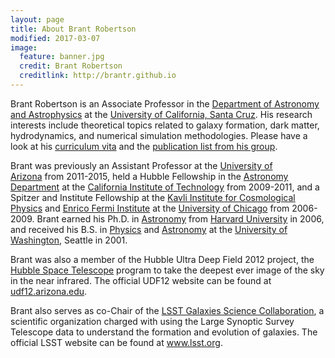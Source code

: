 ```yaml
---
layout: page
title: About Brant Robertson
modified: 2017-03-07
image:
  feature: banner.jpg
  credit: Brant Robertson
  creditlink: http://brantr.github.io
---
```


Brant Robertson is an Associate Professor in the <a href="http://astro.ucsc.edu">Department of Astronomy and Astrophysics</a> at the <a href="http://www.ucsc.edu">University of California, Santa Cruz</a>. His research interests include theoretical topics related to galaxy formation, dark matter, hydrodynamics, and numerical simulation methodologies. Please have a look at his <a href="https://brantr.github.io/cv">curriculum vita</a> and the <a href="https://robertson.sites.ucsc.edu/publications/">publication list from his group</a>.

Brant was previously an Assistant Professor at the <a href="http://www.as.arizona.edu">University of Arizona</a> from 2011-2015, held a Hubble Fellowship in the <a href="http://www.astro.caltech.edu">Astronomy Department</a> at the <a href="http://www.caltech.edu">California Institute of Technology</a> from 2009-2011, and a Spitzer and Institute Fellowship at the <a href="http://kicp.uchicago.edu">Kavli Institute for Cosmological Physics</a> and <a href="https://efi.uchicago.edu">Enrico Fermi Institute</a> at the <a href="http://www.uchicago.edu">University of Chicago</a> from 2006-2009. Brant earned his Ph.D. in <a href="http://astronomy.fas.harvard.edu">Astronomy</a> from <a href="http://www.harvard.edu">Harvard University</a> in 2006, and received his B.S. in <a href="http://phys.washington.edu">Physics</a> and <a href="http://www.astro.washington.edu">Astronomy</a> at the <a href="http://www.washington.edu">University of Washington</a>, Seattle in 2001.

Brant was also a member of the Hubble Ultra Deep Field 2012 project, the <a href="http://www.stsci.edu/hst/">Hubble Space Telescope</a> program to take the deepest ever image of the sky in the near infrared. The official UDF12 website can be found at <a href="http://udf12.arizona.edu">udf12.arizona.edu</a>.

Brant also serves as co-Chair of the <a href="https://galaxies.science.lsst.org/">LSST Galaxies Science Collaboration</a>, a scientific organization charged with using the Large Synoptic Survey Telescope data to understand the formation and evolution of galaxies. The official LSST website can be found at <a href="http://www.lsst.org/lsst/">www.lsst.org</a>.
